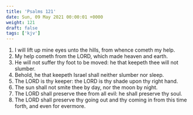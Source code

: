 ```yaml
---
title: 'Psalms 121'
date: Sun, 09 May 2021 00:00:01 +0000
weight: 121
draft: false
tags: ['kjv'] 
---
```


1. I will lift up mine eyes unto the hills, from whence cometh my help.
2. My help cometh from the LORD, which made heaven and earth.
3. He will not suffer thy foot to be moved: he that keepeth thee will not slumber.
4. Behold, he that keepeth Israel shall neither slumber nor sleep.
5. The LORD is thy keeper: the LORD is thy shade upon thy right hand.
6. The sun shall not smite thee by day, nor the moon by night.
7. The LORD shall preserve thee from all evil: he shall preserve thy soul.
8. The LORD shall preserve thy going out and thy coming in from this time forth, and even for evermore.
